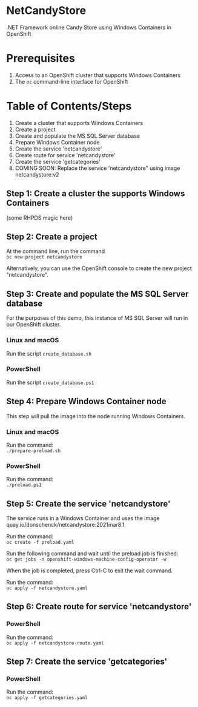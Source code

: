 # NetCandyStore
.NET Framework online Candy Store using Windows Containers in OpenShift

# Prerequisites
1. Access to an OpenShift cluster that supports Windows Containers
1. The `oc` command-line interface for OpenShift

# Table of Contents/Steps
1. Create a cluster that supports Windows Containers
1. Create a project
1. Create and populate the MS SQL Server database
1. Prepare Windows Container node
1. Create the service 'netcandystore'
1. Create route for service 'netcandystore'
1. Create the service 'getcategories'
1. COMING SOON: Replace the service 'netcandystore" using image netcandystore:v2

## Step 1: Create a cluster the supports Windows Containers
(some RHPDS magic here)

## Step 2: Create a project
At the command line, run the command  
`oc new-project netcandystore`

Alternatively, you can use the OpenShift console to create the new project "netcandystore".

## Step 3: Create and populate the MS SQL Server database
For the purposes of this demo, this instance of MS SQL Server will run in our OpenShift cluster.

### Linux and macOS
Run the script `create_database.sh`  

### PowerShell
Run the script `create_database.ps1`

## Step 4: Prepare Windows Container node
This step will pull the image into the node running Windows Containers.

### Linux and macOS  
Run the command:  
`./prepare-preload.sh`  

### PowerShell  

Run the command:  
`./preload.ps1`  

## Step 5: Create the service 'netcandystore'
The service runs in a Windows Container and uses the image quay.io/donschenck/netcandystore:2021mar8.1

Run the command:  
`oc create -f preload.yaml`  

Run the following command and wait until the preload job is finished:  
`oc get jobs -n openshift-windows-machine-config-operator -w`

When the job is completed, press Ctrl-C to exit the wait command.

Run the command:  
`oc apply -f netcandystore.yaml`

## Step 6: Create route for service 'netcandystore'

### PowerShell
Run the command:  
`oc apply -f netcandystore-route.yaml`  

## Step 7: Create the service 'getcategories'
### PowerShell  
Run the command:  
`oc apply -f getcategories.yaml`

